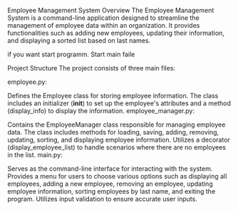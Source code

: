 Employee Management System
Overview
The Employee Management System is a command-line application designed to streamline the management of employee data within an organization. It provides functionalities such as adding new employees, updating their information, and displaying a sorted list based on last names.

if you want start programm. Start main faile 

Project Structure
The project consists of three main files:

employee.py:

Defines the Employee class for storing employee information.
The class includes an initializer (__init__) to set up the employee's attributes and a method (display_info) to display the information.
employee_manager.py:

Contains the EmployeeManager class responsible for managing employee data.
The class includes methods for loading, saving, adding, removing, updating, sorting, and displaying employee information.
Utilizes a decorator (display_employee_list) to handle scenarios where there are no employees in the list.
main.py:

Serves as the command-line interface for interacting with the system.
Provides a menu for users to choose various options such as displaying all employees, adding a new employee, removing an employee, updating employee information, sorting employees by last name, and exiting the program.
Utilizes input validation to ensure accurate user inputs.


